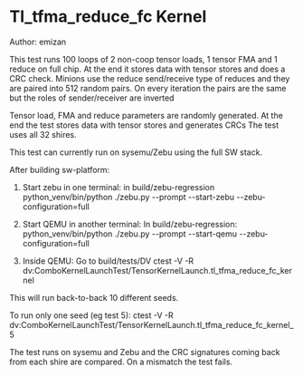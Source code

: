 
Tl_tfma_reduce_fc Kernel
========================

Author: emizan

This test runs 100 loops of 2 non-coop tensor loads, 1 tensor FMA and 1 reduce  on full chip.
At the end it stores data with tensor stores and does a CRC check. Minions use the reduce send/receive
type of reduces and they are paired into 512 random pairs. On every iteration the pairs are the same
but the roles of sender/receiver are inverted

Tensor load, FMA and reduce parameters are randomly generated.
At the end the test stores data with tensor stores and generates CRCs
The test uses all 32 shires.

This test can currently run on sysemu/Zebu using the full SW stack.

After building sw-platform:
1. Start zebu in one terminal: in build/zebu-regression 
python_venv/bin/python ./zebu.py --prompt --start-zebu --zebu-configuration=full

2. Start QEMU in another terminal: In build/zebu-regression:
python_venv/bin/python ./zebu.py --prompt --start-qemu --zebu-configuration=full

3. Inside QEMU:
Go to build/tests/DV
ctest -V -R dv:ComboKernelLaunchTest/TensorKernelLaunch.tl_tfma_reduce_fc_kernel

This will run back-to-back 10 different seeds.

To run only one seed (eg test 5):
ctest -V -R dv:ComboKernelLaunchTest/TensorKernelLaunch.tl_tfma_reduce_fc_kernel_5

The test runs on sysemu and Zebu and the CRC signatures coming back from each shire
are compared. On a mismatch the test fails.
